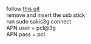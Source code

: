 follow [this git](https://github.com/Trixarian/sakis3g-source)<br>
remove and insert the usb stick<br>
run sudo sakis3g connect<br>
APN user = pcl@3g<br>
APN pass = pcl<br>